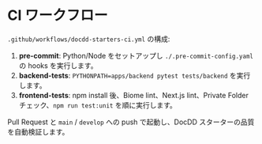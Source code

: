 # CI ワークフロー

`.github/workflows/docdd-starters-ci.yml` の構成:

1. **pre-commit**: Python/Node をセットアップし `./.pre-commit-config.yaml` の hooks を実行します。
2. **backend-tests**: `PYTHONPATH=apps/backend pytest tests/backend` を実行します。
3. **frontend-tests**: npm install 後、Biome lint、Next.js lint、Private Folder チェック、`npm run test:unit` を順に実行します。

Pull Request と `main` / `develop` への push で起動し、DocDD スターターの品質を自動検証します。
